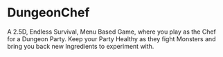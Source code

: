 # DungeonChef
A 2.5D, Endless Survival, Menu Based Game, where you play as the Chef for a Dungeon Party. Keep your Party Healthy as they fight Monsters and bring you back new Ingredients to experiment with.
